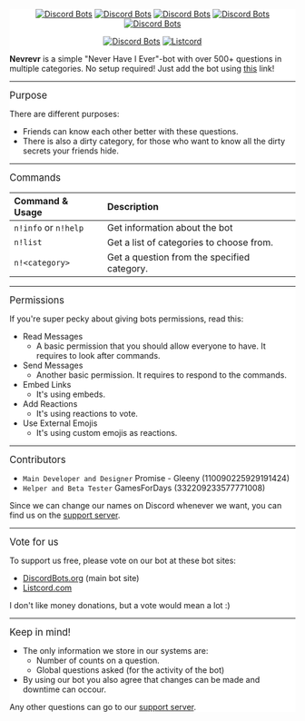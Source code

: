 <div style="background:white url(https://i.imgur.com/QiCG7sd.png) repeat fixed;">
<div align="center">
  
[![Discord Bots](https://discordbots.org/api/widget/status/475041313515896873.svg)](https://discordbots.org/bot/475041313515896873) [![Discord Bots](https://discordbots.org/api/widget/servers/475041313515896873.svg)](https://discordbots.org/bot/475041313515896873) [![Discord Bots](https://discordbots.org/api/widget/upvotes/475041313515896873.svg)](https://discordbots.org/bot/475041313515896873) [![Discord Bots](https://discordbots.org/api/widget/lib/475041313515896873.svg)](https://discordbots.org/bot/475041313515896873) [![Discord Bots](https://discordbots.org/api/widget/owner/475041313515896873.svg)](https://discordbots.org/bot/475041313515896873)

[![Discord Bots](https://discordbots.org/api/widget/475041313515896873.svg)](https://discordbots.org/bot/475041313515896873) [![Listcord](https://nuggetbot.com/listcord/embed.png?id=475041313515896873&datacolor=35383d&backgroundcolor=23272a&accentcolor=2c2f33&offlinecolor=43b581&onlinecolor=43b581&bottomcolor=7289da&datatextcolor=bababa&keytextcolor=737375)](https://listcord.com/bot/475041313515896873)

</div>

**Nevrevr** is a simple "Never Have I Ever"-bot with over 500+ questions in multiple categories.
No setup required! Just add the bot using [this](https://discordapp.com/api/oauth2/authorize?client_id=475041313515896873&permissions=281664&scope=bot) link!
** **
<big>Purpose</big>

There are different purposes:
- Friends can know each other better with these questions.
- There is also a dirty category, for those who want to know all the dirty secrets your friends hide.

** **
<big>Commands</big>

| Command & Usage       | Description                                           |
|:----------------------|:------------------------------------------------------|
| `n!info` or `n!help`  | Get information about the bot                         |
| `n!list`              | Get a list of categories to choose from.              |
| `n!<category>`        | Get a question from the specified category.           |

** **

<big>Permissions</big>

If you're super pecky about giving bots permissions, read this:
- Read Messages
	- A basic permission that you should allow everyone to have. It requires to look after commands.
- Send Messages
	- Another basic permission. It requires to respond to the commands.
- Embed Links
	- It's using embeds.
- Add Reactions
	- It's using reactions to vote.
- Use External Emojis
	- It's using custom emojis as reactions.

** **
<big>Contributors</big>

- `Main Developer and Designer` Promise - Gleeny (110090225929191424)
- `Helper and Beta Tester` GamesForDays (332209233577771008)

Since we can change our names on Discord whenever we want, you can find us on the [support server](https://discord.gg/JbHX5U3).

** **
<big>Vote for us</big>

To support us free, please vote on our bot at these bot sites:
- [DiscordBots.org](https://discordbots.org/bot/475041313515896873) (main bot site)
- [Listcord.com](https://listcord.com/bot/475041313515896873)

I don't like money donations, but a vote would mean a lot :)

** **
<big>Keep in mind!</big>

- The only information we store in our systems are:
	- Number of counts on a question.
	- Global questions asked (for the activity of the bot)
- By using our bot you also agree that changes can be made and downtime can occour.

Any other questions can go to our [support server](https://discord.gg/JbHX5U3).
